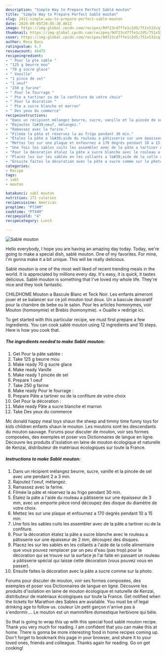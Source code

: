 ```yaml
---
description: "Simple Way to Prepare Perfect Sablé mouton"
title: "Simple Way to Prepare Perfect Sablé mouton"
slug: 2411-simple-way-to-prepare-perfect-sable-mouton
date: 2020-09-05T20:45:36.861Z
image: https://img-global.cpcdn.com/recipes/9df23cd7ffe1c2d5/751x532cq70/sable-mouton-photo-principale-de-la-recette.jpg
thumbnail: https://img-global.cpcdn.com/recipes/9df23cd7ffe1c2d5/751x532cq70/sable-mouton-photo-principale-de-la-recette.jpg
cover: https://img-global.cpcdn.com/recipes/9df23cd7ffe1c2d5/751x532cq70/sable-mouton-photo-principale-de-la-recette.jpg
author: Rosa Bass
ratingvalue: 4.7
reviewcount: 46475
recipeingredient:
- " Pour la pte sable "
- "125 g beurre mou"
- "70 g sucre glace"
- " Vanille"
- "1 pince de sel"
- "1 oeuf"
- "250 g farine"
- " Pour le fourrage "
- " Pte a tartiner ou de la confiture de votre choix"
- " Pour la dcoration "
- " Pte a sucre blanche et marron"
- " Des yeux du commerce"
recipeinstructions:
- "Dans un récipient mélangez beurre, sucre, vanille et la pincée de sel avec une pendant 2 a 3 min."
- "Rajoutez l&#39;oeuf, mélangez."
- "Ramassez avec la farine."
- "Filmée la pâte et réservez la au frigo pendant 30 min."
- "Étalez la pâte a l&#39;aide du rouleau a pâtisserie sur une épaisseur de 3 mm, avec un emporte pièce rond découpez des disque du diamètre de votre choix."
- "Mettez les sur une plaque et enfournez a 170 degrés pendant 10 a 15 min."
- "Une fois les sables cuits les assembler avec de la pâte a tartiner ou de la confiture."
- "Pour la décoration étalez la pâte a sucre blanche avec le rouleau a pâtisserie sur une épaisseur de 2 mm, découpez des disques."
- "Placez les sur les sablés en les collants a l&#39;aide de la colle alimentaire que vous pouvez remplacer par un peu d&#39;eau (pas trop).pour la décoration qui se trouve sur la surface je l&#39;ai faite en passant un rouleau a pâtisserie spécial qui laisse cette décoration (vous pouvez vous en passer)."
- "Ensuite faites la décoration avec la pâte a sucre comme sur la photo."
categories:
- Recipe
tags:
- sabl
- mouton

katakunci: sabl mouton 
nutrition: 172 calories
recipecuisine: American
preptime: "PT34M"
cooktime: "PT44M"
recipeyield: "4"
recipecategory: Lunch

---
```



![Sablé mouton](https://img-global.cpcdn.com/recipes/9df23cd7ffe1c2d5/751x532cq70/sable-mouton-photo-principale-de-la-recette.jpg)

Hello everybody, I hope you are having an amazing day today. Today, we're going to make a special dish, sablé mouton. One of my favorites. For mine, I'm gonna make it a bit unique. This will be really delicious.

Sablé mouton is one of the most well liked of recent trending meals in the world. It is appreciated by millions every day. It's easy, it is quick, it tastes delicious. Sablé mouton is something that I've loved my whole life. They're nice and they look fantastic.

CHILDHOME Mouton a Bascule Blanc et Teck Noir. Les enfants aimeront jouer et se balancer sur ce joli mouton tout doux. Un a bascule decoratif pour la chambre de bebe ou le salon. Pour les articles homonymes, voir Mouton (homonymie) et Brebis (homonymie). « Ouaille » redirige ici.


To get started with this particular recipe, we must first prepare a few ingredients. You can cook sablé mouton using 12 ingredients and 10 steps. Here is how you cook that.

<!--inarticleads1-->

##### The ingredients needed to make Sablé mouton:

1. Get  Pour la pâte sablée :
1. Take 125 g beurre mou
1. Make ready 70 g sucre glace
1. Make ready  Vanille
1. Make ready 1 pincée de sel
1. Prepare 1 oeuf
1. Take 250 g farine
1. Make ready  Pour le fourrage :
1. Prepare  Pâte a tartiner ou de la confiture de votre choix
1. Get  Pour la décoration :
1. Make ready  Pâte a sucre blanche et marron
1. Take  Des yeux du commerce


Mc donald happy meal toys shaun the sheep and timmy time funny toys for kids children enfants shaun le mouton. Les moutons sont les descendants du mouton sauvage. Forums pour discuter de mouton, voir ses formes composées, des exemples et poser vos Dictionnaires de langue en ligne. Découvre les produits d&#39;isolation en laine de mouton écologique et naturelle de Kenzai, distributeur de matériaux écologiques sur toute la France. 

<!--inarticleads2-->

##### Instructions to make Sablé mouton:

1. Dans un récipient mélangez beurre, sucre, vanille et la pincée de sel avec une pendant 2 a 3 min.
1. Rajoutez l&#39;oeuf, mélangez.
1. Ramassez avec la farine.
1. Filmée la pâte et réservez la au frigo pendant 30 min.
1. Étalez la pâte a l&#39;aide du rouleau a pâtisserie sur une épaisseur de 3 mm, avec un emporte pièce rond découpez des disque du diamètre de votre choix.
1. Mettez les sur une plaque et enfournez a 170 degrés pendant 10 a 15 min.
1. Une fois les sables cuits les assembler avec de la pâte a tartiner ou de la confiture.
1. Pour la décoration étalez la pâte a sucre blanche avec le rouleau a pâtisserie sur une épaisseur de 2 mm, découpez des disques.
1. Placez les sur les sablés en les collants a l&#39;aide de la colle alimentaire que vous pouvez remplacer par un peu d&#39;eau (pas trop).pour la décoration qui se trouve sur la surface je l&#39;ai faite en passant un rouleau a pâtisserie spécial qui laisse cette décoration (vous pouvez vous en passer).
1. Ensuite faites la décoration avec la pâte a sucre comme sur la photo.


Forums pour discuter de mouton, voir ses formes composées, des exemples et poser vos Dictionnaires de langue en ligne. Découvre les produits d&#39;isolation en laine de mouton écologique et naturelle de Kenzai, distributeur de matériaux écologiques sur toute la France. Get notified when the tickets for Marathon des Sables are available. You must be of legal drinking age to follow us. couleur Un petit garçon n&#39;arrive pas à s&#39;endormir.… Le mouton est un mammifère domestique herbivore qui bêle. 

So that is going to wrap this up with this special food sablé mouton recipe. Thank you very much for reading. I am confident that you can make this at home. There is gonna be more interesting food in home recipes coming up. Don't forget to bookmark this page in your browser, and share it to your loved ones, friends and colleague. Thanks again for reading. Go on get cooking!
